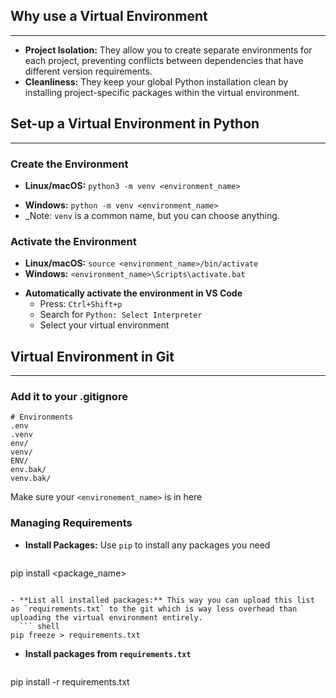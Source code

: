 ## Why use a Virtual Environment
---
- **Project Isolation:** They allow you to create separate environments for each project, preventing conflicts between dependencies that have different version requirements.
- **Cleanliness:** They keep your global Python installation clean by installing project-specific packages within the virtual environment.

## Set-up a Virtual Environment in Python
---
### Create the Environment 
- **Linux/macOS:** `python3 -m venv <environment_name>` 
* **Windows:** `python -m venv <environment_name>` 
* _Note: `venv` is a common name, but you can choose anything.

### Activate the Environment
* **Linux/macOS:** `source <environment_name>/bin/activate` 
* **Windows:** `<environment_name>\Scripts\activate.bat`

- **Automatically activate the environment in VS Code**
	- Press: `Ctrl+Shift+p`
	- Search for `Python: Select Interpreter`
	- Select your virtual environment

## Virtual Environment in Git
---
### Add it to your .gitignore
``` 
# Environments
.env
.venv
env/
venv/
ENV/
env.bak/
venv.bak/
```
Make sure your `<environement_name>` is in here

### **Managing Requirements**
- **Install Packages:** Use `pip` to install any packages you need
	```shell
pip install <package_name>
```

- **List all installed packages:** This way you can upload this list as `requirements.txt` to the git which is way less overhead than uploading the virtual environment entirely. 
  ``` shell
pip freeze > requirements.txt
```

- **Install packages from `requirements.txt`**
  ``` shell
pip install -r requirements.txt
```